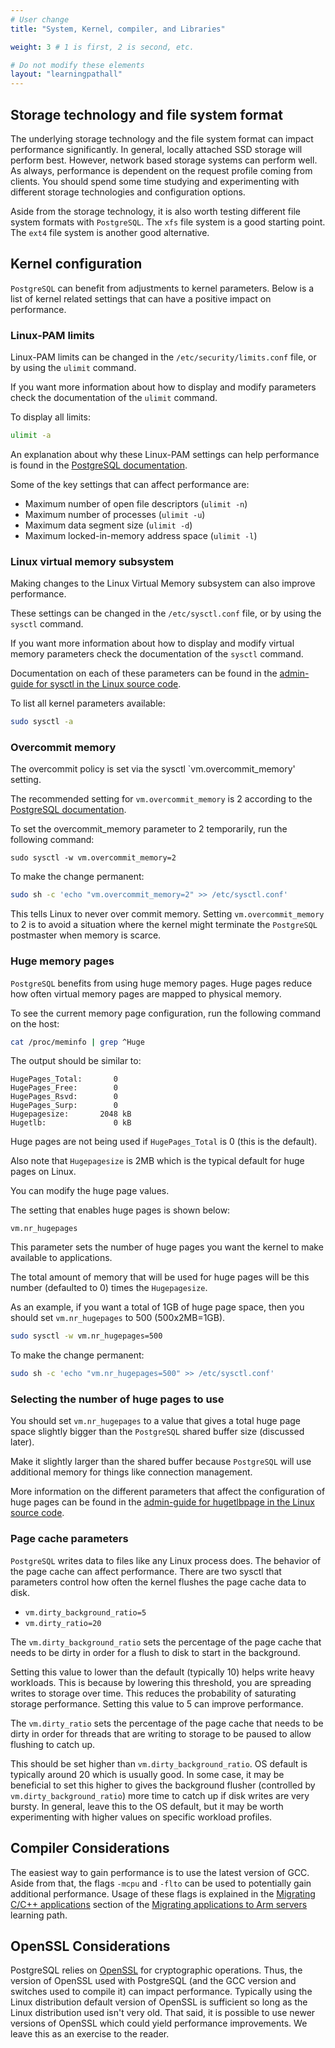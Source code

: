 ```yaml
---
# User change
title: "System, Kernel, compiler, and Libraries"

weight: 3 # 1 is first, 2 is second, etc.

# Do not modify these elements
layout: "learningpathall"
---
```


##  Storage technology and file system format

The underlying storage technology and the file system format can impact performance significantly. In general, locally attached SSD storage will perform best. However, network based storage systems can perform well. As always, performance is dependent on the request profile coming from clients. You should spend some time studying and experimenting with different storage technologies and configuration options.

Aside from the storage technology, it is also worth testing different file system formats with `PostgreSQL`. The `xfs` file system is a good starting point. The `ext4` file system is another good alternative.

##  Kernel configuration

`PostgreSQL` can benefit from adjustments to kernel parameters. Below is a list of kernel related settings that can have a positive impact on performance.

### Linux-PAM limits

Linux-PAM limits can be changed in the `/etc/security/limits.conf` file, or by using the `ulimit` command.

If you want more information about how to display and modify parameters check the documentation of the `ulimit` command.

To display all limits:
```bash
ulimit -a
```

An explanation about why these Linux-PAM settings can help performance is found in the [PostgreSQL documentation](https://www.postgresql.org/docs/current/kernel-resources.html).

Some of the key settings that can affect performance are:

- Maximum number of open file descriptors (`ulimit -n`)
- Maximum number of processes (`ulimit -u`)
- Maximum data segment size (`ulimit -d`)
- Maximum locked-in-memory address space (`ulimit -l`)


### Linux virtual memory subsystem

Making changes to the Linux Virtual Memory subsystem can also improve performance.

These settings can be changed in the `/etc/sysctl.conf` file, or by using the `sysctl` command.

If you want more information about how to display and modify virtual memory parameters check the documentation of the `sysctl` command.

Documentation on each of these parameters can be found in the [admin-guide for sysctl in the Linux source code](https://github.com/torvalds/linux/blob/master/Documentation/admin-guide/sysctl/vm.rst).

To list all kernel parameters available:

```bash
sudo sysctl -a
```

### Overcommit memory

The overcommit policy is set via the sysctl `vm.overcommit_memory' setting.

The recommended setting for `vm.overcommit_memory` is 2 according to the [PostgreSQL documentation](https://www.postgresql.org/docs/15/kernel-resources.html).

To set the overcommit_memory parameter to 2 temporarily, run the following command:

```console
sudo sysctl -w vm.overcommit_memory=2
```
To make the change permanent:

```bash
sudo sh -c 'echo "vm.overcommit_memory=2" >> /etc/sysctl.conf'
```
This tells Linux to never over commit memory. Setting `vm.overcommit_memory` to 2 is to avoid a situation where the kernel might terminate the `PostgreSQL` postmaster when memory is scarce.

### Huge memory pages

`PostgreSQL` benefits from using huge memory pages. Huge pages reduce how often virtual memory pages are mapped to physical memory.

To see the current memory page configuration, run the following command on the host:

```bash
cat /proc/meminfo | grep ^Huge
```

The output should be similar to:

```output
HugePages_Total:       0
HugePages_Free:        0
HugePages_Rsvd:        0
HugePages_Surp:        0
Hugepagesize:       2048 kB
Hugetlb:               0 kB
```

Huge pages are not being used if `HugePages_Total` is 0 (this is the default).

Also note that `Hugepagesize` is 2MB which is the typical default for huge pages on Linux.

You can modify the huge page values.

The setting that enables huge pages is shown below:

```output
vm.nr_hugepages
```

This parameter sets the number of huge pages you want the kernel to make available to applications.

The total amount of memory that will be used for huge pages will be this number (defaulted to 0) times the `Hugepagesize`.

As an example, if you want a total of 1GB of huge page space, then you should set `vm.nr_hugepages` to 500 (500x2MB=1GB).

```bash
sudo sysctl -w vm.nr_hugepages=500
```

To make the change permanent:

```bash
sudo sh -c 'echo "vm.nr_hugepages=500" >> /etc/sysctl.conf'
```

### Selecting the number of huge pages to use

You should set `vm.nr_hugepages` to a value that gives a total huge page space slightly bigger than the `PostgreSQL` shared buffer size (discussed later).

Make it slightly larger than the shared buffer because `PostgreSQL` will use additional memory for things like connection management.

More information on the different parameters that affect the configuration of huge pages can be found in the [admin-guide for hugetlbpage in the Linux source code](https://github.com/torvalds/linux/blob/master/Documentation/admin-guide/mm/hugetlbpage.rst).

### Page cache parameters

`PostgreSQL` writes data to files like any Linux process does. The behavior of the page cache can affect performance. There are two sysctl that parameters control how often the kernel flushes the page cache data to disk.

- `vm.dirty_background_ratio=5`
- `vm.dirty_ratio=20`

The `vm.dirty_background_ratio` sets the percentage of the page cache that needs to be dirty in order for a flush to disk to start in the background.

Setting this value to lower than the default (typically 10) helps write heavy workloads. This is because by lowering this threshold, you are spreading writes to storage over time. This reduces the probability of saturating storage performance. Setting this value to 5 can improve performance.

The `vm.dirty_ratio` sets the percentage of the page cache that needs to be dirty in order for threads that are writing to storage to be paused to allow flushing to catch up.

This should be set higher than `vm.dirty_background_ratio`. OS default is typically around 20 which is usually good. In some case, it may be beneficial to set this higher to gives the background flusher (controlled by `vm.dirty_background_ratio`) more time to catch up if disk writes are very bursty. In general, leave this to the OS default, but it may be worth experimenting with higher values on specific workload profiles.

##  Compiler Considerations

The easiest way to gain performance is to use the latest version of GCC. Aside from that, the flags `-mcpu` and `-flto` can be used to potentially gain additional performance. Usage of these flags is explained in the [Migrating C/C++ applications](/learning-paths/servers-and-cloud-computing/migration/c/) section of the [Migrating applications to Arm servers](/learning-paths/servers-and-cloud-computing/migration/) learning path.

##  OpenSSL Considerations

PostgreSQL relies on [OpenSSL](https://www.openssl.org/) for cryptographic operations. Thus, the version of OpenSSL used with PostgreSQL (and the GCC version and switches used to compile it) can impact performance. Typically using the Linux distribution default version of OpenSSL is sufficient so long as the Linux distribution used isn't very old. That said, it is possible to use newer versions of OpenSSL which could yield performance improvements. We leave this as an exercise to the reader.
